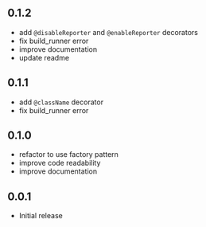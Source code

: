 ## 0.1.2

- add `@disableReporter` and `@enableReporter` decorators
- fix build_runner error
- improve documentation
- update readme

## 0.1.1

- add `@className` decorator
- fix build_runner error

## 0.1.0

- refactor to use factory pattern
- improve code readability
- improve documentation

## 0.0.1

- Initial release
